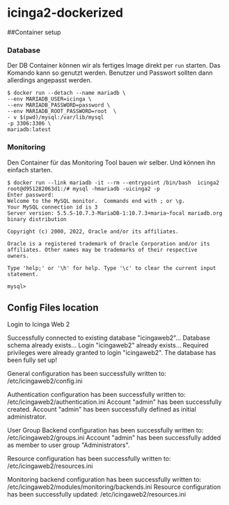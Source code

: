 # icinga2-dockerized

##Container setup

### Database
Der DB Container können wir als fertiges Image direkt per `run` starten. Das Komando kann so genutzt werden. Benutzer und Passwort sollten dann allerdings angepasst werden.

```
$ docker run --detach --name mariadb \
--env MARIADB_USER=icinga \
--env MARIADB_PASSWORD=password \
--env MARIADB_ROOT_PASSWORD=root  \
- v $(pwd)/mysql:/var/lib/mysql
-p 3306:3306 \
mariadb:latest
```

### Monitoring
Den Container für das Monitoring Tool bauen wir selber. Und können ihn einfach starten. 

```
$ docker run --link mariadb -it --rm --entrypoint /bin/bash  icinga2
root@d951282063d1:/# mysql -hmariadb -uicinga2 -p
Enter password: 
Welcome to the MySQL monitor.  Commands end with ; or \g.
Your MySQL connection id is 3
Server version: 5.5.5-10.7.3-MariaDB-1:10.7.3+maria~focal mariadb.org binary distribution

Copyright (c) 2000, 2022, Oracle and/or its affiliates.

Oracle is a registered trademark of Oracle Corporation and/or its
affiliates. Other names may be trademarks of their respective
owners.

Type 'help;' or '\h' for help. Type '\c' to clear the current input statement.

mysql> 

```

## Config Files location


Login to Icinga Web 2

Successfully connected to existing database "icingaweb2"...
Database schema already exists...
Login "icingaweb2" already exists...
Required privileges were already granted to login "icingaweb2".
The database has been fully set up!

General configuration has been successfully written to: /etc/icingaweb2/config.ini

Authentication configuration has been successfully written to: /etc/icingaweb2/authentication.ini
Account "admin" has been successfully created.
Account "admin" has been successfully defined as initial administrator.

User Group Backend configuration has been successfully written to: /etc/icingaweb2/groups.ini
Account "admin" has been successfully added as member to user group "Administrators".

Resource configuration has been successfully written to: /etc/icingaweb2/resources.ini

Monitoring backend configuration has been successfully written to: /etc/icingaweb2/modules/monitoring/backends.ini
Resource configuration has been successfully updated: /etc/icingaweb2/resources.ini